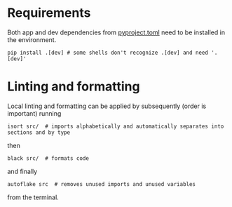 # Requirements
Both app and dev dependencies from [pyproject.toml](../pyproject.toml) need to be installed in the environment.
``` shell
pip install .[dev] # some shells don't recognize .[dev] and need '.[dev]' 
```


# Linting and formatting
Local linting and formatting can be applied by subsequently (order is important) running
``` shell
isort src/  # imports alphabetically and automatically separates into sections and by type
```
then
``` shell
black src/  # formats code
```
and finally
``` shell
autoflake src  # removes unused imports and unused variables
```
from the terminal. 
